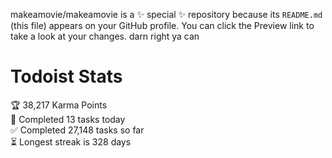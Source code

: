makeamovie/makeamovie is a ✨ special ✨ repository because its `README.md` (this file) appears on your GitHub profile.
You can click the Preview link to take a look at your changes. darn right ya can

# Todoist Stats

<!-- TODO-IST:START -->
🏆  38,217 Karma Points           
🌸  Completed 13 tasks today           
✅  Completed 27,148 tasks so far           
⏳  Longest streak is 328 days
<!-- TODO-IST:END -->